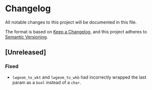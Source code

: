 # Changelog
All notable changes to this project will be documented in this file.

The format is based on [Keep a Changelog](https://keepachangelog.com/en/1.0.0/),
and this project adheres to [Semantic Versioning](https://semver.org/spec/v2.0.0.html).

## [Unreleased]

### Fixed

- `lwgeom_to_wkt` and `lwgeom_to_wkb` had incorrectly wrapped the last param as a `bool`
  instead of a `char`.
